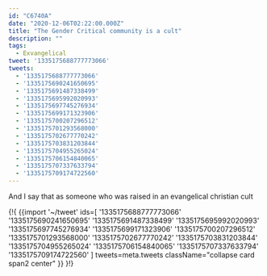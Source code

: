 ```yaml
---
id: "C6740A"
date: "2020-12-06T02:22:00.000Z"
title: "The Gender Critical community is a cult"
description: ""
tags:
  - Exvangelical
tweet: '1335175688777773066'
tweets:
  - '1335175688777773066'
  - '1335175690241650695'
  - '1335175691487338499'
  - '1335175695992020993'
  - '1335175697745276934'
  - '1335175699171323906'
  - '1335175700207296512'
  - '1335175701293568000'
  - '1335175702677770242'
  - '1335175703831203844'
  - '1335175704955265024'
  - '1335175706154840065'
  - '1335175707337633794'
  - '1335175709174722560'
---
```


And I say that as someone who was raised in an evangelical christian cult

{!{
{{import '~/tweet' ids=[
  '1335175688777773066'
  '1335175690241650695'
  '1335175691487338499'
  '1335175695992020993'
  '1335175697745276934'
  '1335175699171323906'
  '1335175700207296512'
  '1335175701293568000'
  '1335175702677770242'
  '1335175703831203844'
  '1335175704955265024'
  '1335175706154840065'
  '1335175707337633794'
  '1335175709174722560'
] tweets=meta.tweets className="collapse card span2 center" }}
}!}
